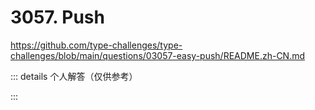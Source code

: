 # 3057. Push

https://github.com/type-challenges/type-challenges/blob/main/questions/03057-easy-push/README.zh-CN.md

::: details 个人解答（仅供参考）
<!--@include: ./solution.md-->
:::